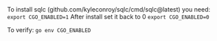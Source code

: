 ##

To install sqlc (github.com/kyleconroy/sqlc/cmd/sqlc@latest) you need: `export CGO_ENABLED=1`
After install set it back to 0 `export CGO_ENABLED=0`

To verify: `go env CGO_ENABLED`
